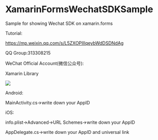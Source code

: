 # XamarinFormsWechatSDKSample
Sample for showing Wechat SDK on xamarin.forms

Tutorial:

https://mp.weixin.qq.com/s/L5ZXOPIIlqeybWdDSDNdAg


QQ Group:313308215

WeChat Official Account(微信公众号):

Xamarin Library


<img src="https://raw.githubusercontent.com/jingliancui/XamarinFormsWechatSDKSample/master/Images/wechatqrcode.jpg"/>

Android:

MainActivity.cs→write down your AppID


iOS:

info.plist→Advanced→URL Schemes→write down your AppID

AppDelegate.cs→write down your AppID and universal link
